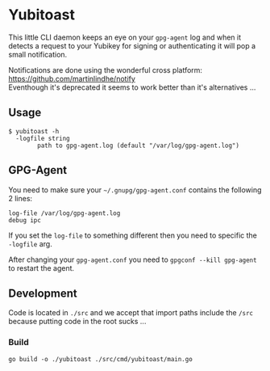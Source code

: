Yubitoast
=========
This little CLI daemon keeps an eye on your `gpg-agent` log 
and when it detects a request to your Yubikey for signing or authenticating it will pop a small notification.

Notifications are done using the wonderful cross platform: https://github.com/martinlindhe/notify  
Eventhough it's deprecated it seems to work better than it's alternatives ...

Usage
-----
```
$ yubitoast -h
  -logfile string
    	path to gpg-agent.log (default "/var/log/gpg-agent.log")
```

GPG-Agent
---------
You need to make sure your `~/.gnupg/gpg-agent.conf` contains the following 2 lines:
```
log-file /var/log/gpg-agent.log
debug ipc
```

If you set the `log-file` to something different then you need to specific the `-logfile` arg.

After changing your `gpg-agent.conf` you need to `gpgconf --kill gpg-agent` to restart the agent.

Development
-----------
Code is located in `./src` and we accept that import paths include the `/src` because putting code in the root sucks ...

### Build
```
go build -o ./yubitoast ./src/cmd/yubitoast/main.go
```
